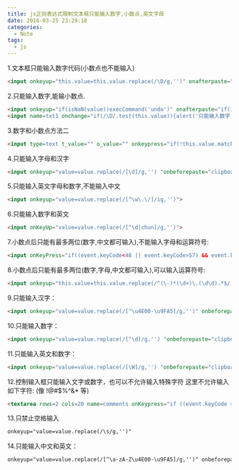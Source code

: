 ```yaml
---
title: js正则表达式限制文本框只能输入数字,小数点,英文字母 
date: 2016-03-25 23:29:18
categories:
  - Note
tags:
  - js
---
```


1.文本框只能输入数字代码(小数点也不能输入)
``` html
<input onkeyup="this.value=this.value.replace(/\D/g,'')" onafterpaste="this.value=this.value.replace(/\D/g,'')">
```
2.只能输入数字,能输小数点.
``` html
<input onkeyup="if(isNaN(value))execCommand('undo')" onafterpaste="if(isNaN(value))execCommand('undo')">
<input name=txt1 onchange="if(/\D/.test(this.value)){alert('只能输入数字');this.value='';}">
```
3.数字和小数点方法二
``` html
<input type=text t_value="" o_value="" onkeypress="if(!this.value.match(/^[\+\-]?\d*?\.?\d*?$/))this.value=this.t_value;else this.t_value=this.value;if(this.value.match(/^(?:[\+\-]?\d+(?:\.\d+)?)?$/))this.o_value=this.value" onkeyup="if(!this.value.match(/^[\+\-]?\d*?\.?\d*?$/))this.value=this.t_value;else this.t_value=this.value;if(this.value.match(/^(?:[\+\-]?\d+(?:\.\d+)?)?$/))this.o_value=this.value" onblur="if(!this.value.match(/^(?:[\+\-]?\d+(?:\.\d+)?|\.\d*?)?$/))this.value=this.o_value;else{if(this.value.match(/^\.\d+$/))this.value=0+this.value;if(this.value.match(/^\.$/))this.value=0;this.o_value=this.value}">
```

<!--more-->

4.只能输入字母和汉字
``` html
<input onkeyup="value=value.replace(/[\d]/g,'') "onbeforepaste="clipboardData.setData('text',clipboardData.getData('text').replace(/[\d]/g,''))" maxlength=10 name="Numbers">
```
5.只能输入英文字母和数字,不能输入中文
``` html
<input onkeyup="value=value.replace(/[^\w\.\/]/ig,'')">
```
6.只能输入数字和英文
``` html
<input onKeyUp="value=value.replace(/[^\d|chun]/g,'')">
```
7.小数点后只能有最多两位(数字,中文都可输入),不能输入字母和运算符号:
``` html
<input onKeyPress="if((event.keyCode<48 || event.keyCode>57) && event.keyCode!=46 || /\.\d\d$/.test(value))event.returnValue=false">
```
8.小数点后只能有最多两位(数字,字母,中文都可输入),可以输入运算符号:
``` html
<input onkeyup="this.value=this.value.replace(/^(\-)*(\d+)\.(\d\d).*$/,'$1$2.$3')">
```
9.只能输入汉字：
``` html
<input onkeyup="value=value.replace(/[^\u4E00-\u9FA5]/g,'')" onbeforepaste="clipboardData.setData('text',clipboardData.getData('text').replace(/[^\u4E00-\u9FA5]/g,''))">
```
10.只能输入数字：
``` html
<input onkeyup="value=value.replace(/[^\d]/g,'') "onbeforepaste="clipboardData.setData('text',clipboardData.getData('text').replace(/[^\d]/g,''))">
```
11.只能输入英文和数字：
``` html
<input onkeyup="value=value.replace(/[\W]/g,'') "onbeforepaste="clipboardData.setData('text',clipboardData.getData('text').replace(/[^\d]/g,''))">
```
12.控制输入框只能输入文字或数字，也可以不允许输入特殊字符
这里不允许输入如下字符: (像 !@#$%^&* 等)
``` html
<textarea rows=2 cols=20 name=comments onKeypress="if ((event.keyCode > 32 && event.keyCode < 48) || (event.keyCode > 57 && event.keyCode < 65) || (event.keyCode > 90 && event.keyCode < 97)) event.returnValue = false;">
```
13.只禁止空格输入
``` html
onkeyup="value=value.replace(/\s/g,'')"
```
14.只能输入中文和英文：
``` html
onkeyup="value=value.replace(/[^\a-zA-Z\u4E00-\u9FA5]/g,'')" onbeforepaste="clipboardData.setData('text',clipboardData.getData('text').replace(/[^\a-zA-Z\u4E00-\u9FA5]/g,''))"
```